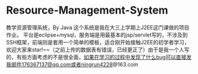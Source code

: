 # Resource-Management-System
教学资源管理系统，By Java
这个系统是我在大三上学期上J2EE这门课做的项目作业。
平台是eclipse+mysql，服务端是用最基本的jsp/servlet写的，不涉及到SSH框架，前端则是套用一个简单的模板，适合刚开始接触J2EE的初学者学习，欢迎大家来star!~~（之前上传的数据表有错误，已经更正了）由于是我一个人写的，有些方面考虑的不是很全面，如果在学习的过程中发现了什么bug可以直接发我邮件176367137@qq.com或者ningrun4228@163.com
